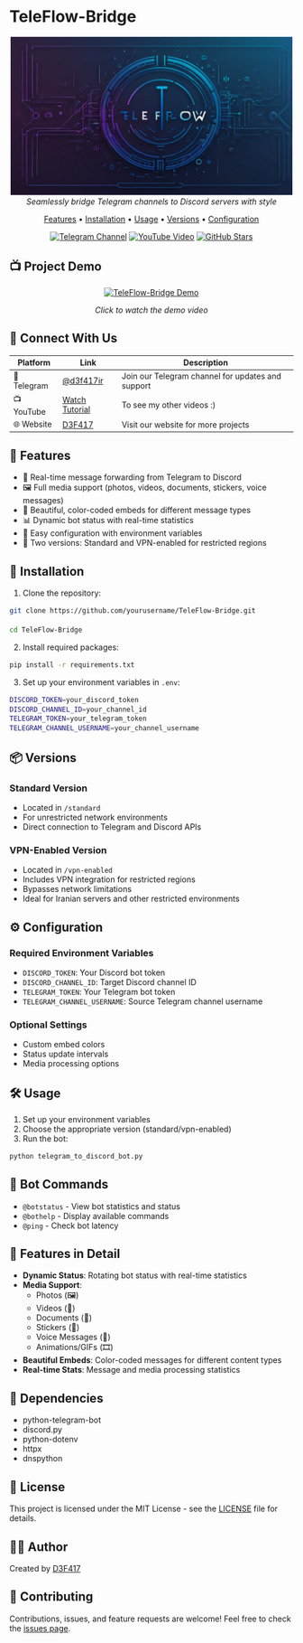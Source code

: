 # TeleFlow-Bridge 

<p align="center">
  <img src="assets/logo.jpg" alt="TeleFlow-Bridge Logo" width="500"/>
  <br>
  <i>Seamlessly bridge Telegram channels to Discord servers with style</i>
</p>

<p align="center">
  <a href="#features">Features</a> •
  <a href="#installation">Installation</a> •
  <a href="#usage">Usage</a> •
  <a href="#versions">Versions</a> •
  <a href="#configuration">Configuration</a>
</p>


<div align="center">
  
  [![Telegram Channel](https://img.shields.io/badge/Telegram-Channel-blue?style=for-the-badge&logo=telegram)](https://t.me/d3f417ir)
  [![YouTube Video](https://img.shields.io/badge/YouTube-red?style=for-the-badge&logo=youtube)](https://www.youtube.com/@sird3f417)
  [![GitHub Stars](https://img.shields.io/github/stars/Sir-D3F417/TeleFlow-Bridge?style=for-the-badge&logo=github)](https://github.com/Sir-D3F417/TeleFlow-Bridge)
  
</div>

## 📺 Project Demo

<div align="center">
  
  [![TeleFlow-Bridge Demo](https://img.youtube.com/vi/your_video_id/maxresdefault.jpg)](https://www.youtube.com/watch?v=DAyezxqr3-A)
  
  <i>Click to watch the demo video</i>
</div>

## 🌟 Connect With Us

<div align="center">
  
  | Platform | Link | Description |
  |----------|------|-------------|
  | 💬 Telegram | [@d3f417ir](https://t.me/d3f417ir) | Join our Telegram channel for updates and support |
  | 📺 YouTube | [Watch Tutorial](https://www.youtube.com/@sird3f417) | To see my other videos :) |
  | 🌐 Website | [D3F417](https://d3f417.info) | Visit our website for more projects |
  
</div>

## 🌟 Features

- 🔄 Real-time message forwarding from Telegram to Discord
- 🖼️ Full media support (photos, videos, documents, stickers, voice messages)
- 🎨 Beautiful, color-coded embeds for different message types
- 📊 Dynamic bot status with real-time statistics
- 🔧 Easy configuration with environment variables
- 🎯 Two versions: Standard and VPN-enabled for restricted regions

## 🚀 Installation

1. Clone the repository:

```bash
git clone https://github.com/yourusername/TeleFlow-Bridge.git

cd TeleFlow-Bridge
```

2. Install required packages:

```bash
pip install -r requirements.txt
```

3. Set up your environment variables in `.env`:

```bash
DISCORD_TOKEN=your_discord_token
DISCORD_CHANNEL_ID=your_channel_id
TELEGRAM_TOKEN=your_telegram_token
TELEGRAM_CHANNEL_USERNAME=your_channel_username
```

## 📦 Versions

### Standard Version
- Located in `/standard`
- For unrestricted network environments
- Direct connection to Telegram and Discord APIs

### VPN-Enabled Version
- Located in `/vpn-enabled`
- Includes VPN integration for restricted regions
- Bypasses network limitations
- Ideal for Iranian servers and other restricted environments

## ⚙️ Configuration

### Required Environment Variables
- `DISCORD_TOKEN`: Your Discord bot token
- `DISCORD_CHANNEL_ID`: Target Discord channel ID
- `TELEGRAM_TOKEN`: Your Telegram bot token
- `TELEGRAM_CHANNEL_USERNAME`: Source Telegram channel username

### Optional Settings
- Custom embed colors
- Status update intervals
- Media processing options

## 🛠️ Usage

1. Set up your environment variables
2. Choose the appropriate version (standard/vpn-enabled)
3. Run the bot:

```bash
python telegram_to_discord_bot.py
```

## 🤖 Bot Commands

- `@botstatus` - View bot statistics and status
- `@bothelp` - Display available commands
- `@ping` - Check bot latency

## 🎨 Features in Detail

- **Dynamic Status**: Rotating bot status with real-time statistics
- **Media Support**: 
  - Photos (🖼️)
  - Videos (🎥)
  - Documents (📎)
  - Stickers (🎨)
  - Voice Messages (🎤)
  - Animations/GIFs (🎞️)
- **Beautiful Embeds**: Color-coded messages for different content types
- **Real-time Stats**: Message and media processing statistics

## 🔧 Dependencies

- python-telegram-bot
- discord.py
- python-dotenv
- httpx
- dnspython

## 📝 License

This project is licensed under the MIT License - see the [LICENSE](LICENSE) file for details.

## 🙋‍♂️ Author

Created by [D3F417](https://github.com/Sir-D3F417)

## 🤝 Contributing

Contributions, issues, and feature requests are welcome! Feel free to check the [issues page](https://github.com/Sir-D3F417/TeleFlow-Bridge/issues).
